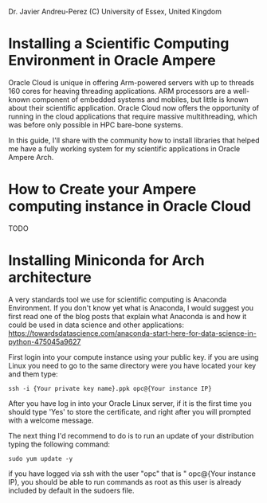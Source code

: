 Dr. Javier Andreu-Perez (C) University of Essex, United Kingdom

# Installing a Scientific Computing Environment in Oracle Ampere

Oracle Cloud is unique in offering Arm-powered servers with up to threads 160 cores for heaving threading applications. ARM processors are a well-known component of embedded systems and mobiles, but little is known about their scientific application. Oracle Cloud now offers the opportunity of running in the cloud applications that require massive multithreading, which was before only possible in HPC bare-bone systems.

In this guide, I'll share with the community how to install libraries that helped me have a fully working system for my scientific applications in Oracle Ampere Arch.

# How to Create your Ampere computing instance in Oracle Cloud

TODO

# Installing Miniconda for Arch architecture

A very standards tool we use for scientific computing is Anaconda Environment. If you don't know yet what is Anaconda, I would suggest you first read one of the blog posts that explain what Anaconda is and how it could be used in data science and other applications: https://towardsdatascience.com/anaconda-start-here-for-data-science-in-python-475045a9627

First login into your compute instance using your public key. if you are using Linux you need to go to the same directory were you have located your key and them type:

```
ssh -i {Your private key name}.ppk opc@{Your instance IP}
```

After you have log in into your Oracle Linux server, if it is the first time you should type 'Yes' to store the certificate, and right after you will prompted with a welcome message.

The next thing I'd recommend to do is to run an update of your distribution typing the following command: 

```
sudo yum update -y
```

if you have logged via ssh with the user "opc" that is " opc@{Your instance IP), you should be able to run commands as root as this user is already included by default in the sudoers file.





